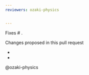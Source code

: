 ```yaml
---
reviewers: ozaki-physics


---
```


Fixes # .

Changes proposed in this pull request

-
-

@ozaki-physics
